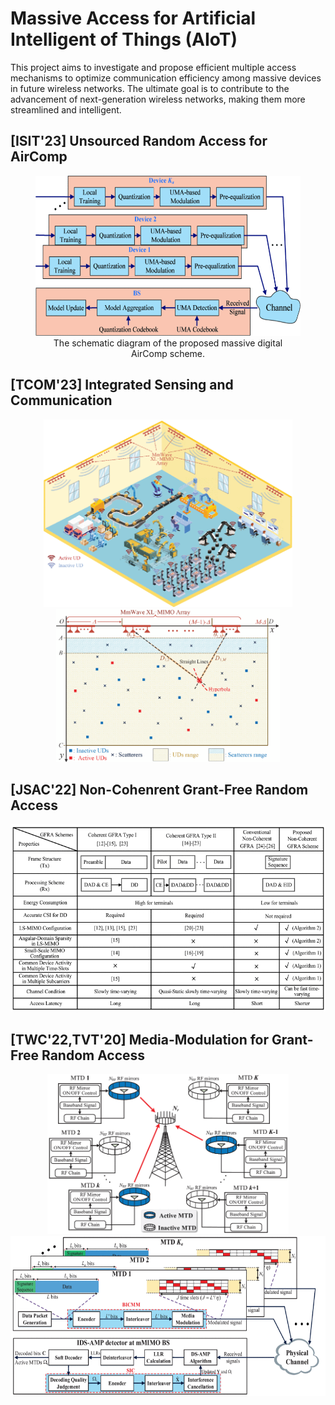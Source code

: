 # Massive Access for Artificial Intelligent of Things (AIoT)

This project aims to investigate and propose efficient multiple access mechanisms to optimize communication efficiency among massive devices in future wireless networks. The ultimate goal is to contribute to the advancement of next-generation wireless networks, making them more streamlined and intelligent.

## [ISIT'23] Unsourced Random Access for AirComp

<div align="center">
   <figure>
    <img src="/Figures/MDAirComp_scheme.gif" height="256" width="auto">
    <figcaption>The schematic diagram of the proposed massive digital AirComp scheme.</figcaption>
  </figure>
</div>

## [TCOM'23] Integrated Sensing and Communication

<div align="center">
  <img src="/Figures/ISAC.gif" height="300" width="auto">
</div>

<div align="center">
  <img src="/Figures/ISAC_sensing.gif" height="245" width="auto">
</div>



## [JSAC'22] Non-Cohenrent Grant-Free Random Access

<div align="center">
  <img src="/Figures/TableNC.gif" height="300" width="auto">
</div>

## [TWC'22,TVT'20] Media-Modulation for Grant-Free Random Access

<div align="center">
  <img src="/Figures/Media.gif" height="256" width="auto">
</div>

<div align="center">
  <img src="/Figures/MediaCoded.gif" height="256" width="auto">
</div>
